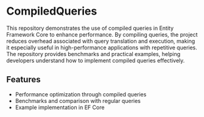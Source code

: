 # CompiledQueries

This repository demonstrates the use of compiled queries in Entity Framework Core to enhance performance. By compiling queries, the project reduces overhead associated with query translation and execution, making it especially useful in high-performance applications with repetitive queries. The repository provides benchmarks and practical examples, helping developers understand how to implement compiled queries effectively.

## Features
- Performance optimization through compiled queries
- Benchmarks and comparison with regular queries
- Example implementation in EF Core

